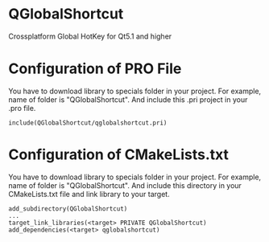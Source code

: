 # QGlobalShortcut
Crossplatform Global HotKey for Qt5.1 and higher

# Configuration of PRO File
You have to download library to specials folder in your project.
For example, name of folder is "QGlobalShortcut".
And include this .pri project in your .pro file.
```
include(QGlobalShortcut/qglobalshortcut.pri)
```

# Configuration of CMakeLists.txt
You have to download library to specials folder in your project.
For example, name of folder is "QGlobalShortcut".
And include this directory in your CMakeLists.txt file and link library to your target.
```
add_subdirectory(QGlobalShortcut)
...
target_link_libraries(<target> PRIVATE QGlobalShortcut)
add_dependencies(<target> qglobalshortcut)
```
